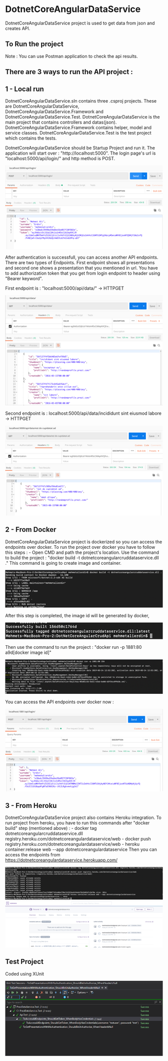 # DotnetCoreAngularDataService

DotnetCoreAngularDataService project is used to get data from json and creates API.

## To Run the project

Note : You can use Postman application to check the api results.

## There are 3 ways to run the API project : 
##	1 - Local run
DotnetCoreAngularDataService.sln contains three .csproj projects. These are DotnetCoreAngularDataService, DotnetCoreAngularDataService.Framework and DotnetCoreAngularDataService.Test. DotnetCoreAngularDataService is the main project that contains controllers and datas(json). DotnetCoreAngularDataService.Framework contains helper, model and service classes. DotnetCoreAngularDataService.Test is the test project which contains the tests.

DotnetCoreAngularDataService should be Startup Project and run it. The application will start over : "http://localhost:5000". The login page's url is "localhost:5000/api/login/" and http method is POST.
		
![alt text](screenshots/dotnetcoreangularcruddataservice-login.png "Login API")

After authentication is successfull, you can access another API endpoints. There are two types of Endpoints. First endpoint shows all presentations and second one shows a presentation that you mentioned in url. You have to add authorization token that you get from login endpoint to header using "Bearer keyword".

First endpoint is : "localhost:5000/api/data/" -> HTTPGET

![alt text](screenshots/dotnetcoreangularcruddataservice-allpresentations.png "List All Presentations")

Second endpoint is : localhost:5000/api/data/incididunt sint eiusmod labore -> HTTPGET

![alt text](screenshots/dotnetcoreangularcruddataservice-selectedpresentation.png "List selected presentation")

##	2 - From Docker
DotnetCoreAngularDataService project is dockerized so you can access the endpoints over docker. To run the project over docker you have to follow this steps : 
	- Open CMD and path the project's location. Use the command to build the project : "docker build -t dotnetcoreangularcruddataservice.dll ." This command is going to create image and container.
			
![alt text](screenshots/dotnetcoreangularcruddataservice-docker-build.png "Docker Build")
			
After this step is completed, the image id will be generated by docker,

![alt text](screenshots/dotnetcoreangularcruddataservice-docker-imageid.png "Docker Build")
			
Then use the command to run the project : "docker run -p 1881:80 a9d[docker image id]" 
			
![alt text](screenshots/dotnetcoreangularcruddataservice-docker-run.png "Docker Run")
			
You can access the API endpoints over docker now :

![alt text](screenshots/dotnetcoreangularcruddataservice-run-from-docker.png "Dockerized")
			
##	3 - From Heroku
DotnetCoreAngularDataService project also contains Heroku integration. To run project from heroku, you have to run this commands after "docker build" step (mentioned above) :
	- docker tag dotnetcoreangularcruddataservice.dll registry.heroku.com/dotnetcoreangulardataservice/web
	- docker push registry.heroku.com/dotnetcoreangulardataservice/web
	- heroku container:release web --app dotnetcoreangulardataservice
Then you can access the endpoints from https://dotnetcoreangulardataservice.herokuapp.com/

![alt text](screenshots/dotnetcoreangularcruddataservice-herokudeploy.png "Heroku Deploy")				
![alt text](screenshots/dotnetcoreangularcruddataservice-heroku.png "Heroku Deploy")

## Test Project 

Coded using XUnit

![alt text](screenshots/dotnetcoreangularcruddataservice-testresult.png "Test Results")


